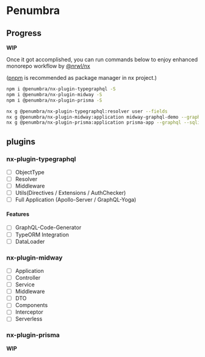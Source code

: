 # Penumbra

## Progress

**WIP**

Once it got accomplished, you can run commands below to enjoy enhanced monorepo workflow by [@nrwl/nx](https://nx.dev/)

([pnpm](https://github.com/pnpm/pnpm) is recommended as package manager in nx project.)

```bash
npm i @penumbra/nx-plugin-typegraphql -S
npm i @penumbra/nx-plugin-midway -S
npm i @penumbra/nx-plugin-prisma -S

nx g @penumbra/nx-plugin-typegraphql:resolver user --fields
nx g @penumbra/nx-plugin-midway:application midway-graphql-demo --graphql --typeorm
nx g @penumbra/nx-plugin-prisma:application prisma-app --graphql --sqlite
```

## plugins

### nx-plugin-typegraphql

- [ ] ObjectType
- [ ] Resolver
- [ ] Middleware
- [ ] Utils(Directives / Extensions / AuthChecker)
- [ ] Full Application (Apollo-Server / GraphQL-Yoga)

#### Features

- [ ] GraphQL-Code-Generator
- [ ] TypeORM Integration
- [ ] DataLoader

### nx-plugin-midway

- [ ] Application
- [ ] Controller
- [ ] Service
- [ ] Middleware
- [ ] DTO
- [ ] Components
- [ ] Interceptor
- [ ] Serverless

### nx-plugin-prisma

**WIP**
